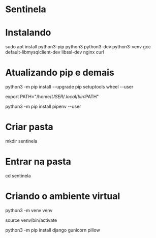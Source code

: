 # Sentinela

# Instalando
sudo apt install python3-pip python3 python3-dev python3-venv gcc default-libmysqlclient-dev libssl-dev nginx curl

# Atualizando pip e demais
python3 -m pip install --upgrade pip setuptools wheel --user

export PATH="/home/$USER/.local/bin:$PATH"

python3 -m pip install pipenv --user

# Criar pasta
mkdir sentinela

# Entrar na pasta
cd sentinela

# Criando o ambiente virtual
python3 -m venv venv

source venv/bin/activate

python3 -m pip install django gunicorn pillow
